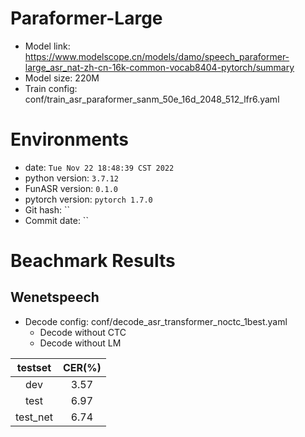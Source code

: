 # Paraformer-Large
- Model link: <https://www.modelscope.cn/models/damo/speech_paraformer-large_asr_nat-zh-cn-16k-common-vocab8404-pytorch/summary>
- Model size: 220M
- Train config: conf/train_asr_paraformer_sanm_50e_16d_2048_512_lfr6.yaml

# Environments
- date: `Tue Nov 22 18:48:39 CST 2022`
- python version: `3.7.12`
- FunASR version: `0.1.0`
- pytorch version: `pytorch 1.7.0`
- Git hash: ``
- Commit date: ``

# Beachmark Results

## Wenetspeech
- Decode config: conf/decode_asr_transformer_noctc_1best.yaml
  - Decode without CTC
  - Decode without LM

| testset   | CER(%)|
|:---------:|:-----:|
| dev       | 3.57  |
| test      | 6.97  |
| test_net  | 6.74  |
